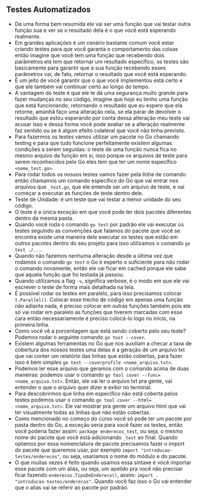 ## Testes Automatizados
* De uma forma bem resumida ele vai ser uma função que vai testar outra função sua e ver se o resultado dela é o que você está
esperando realmente.
* Em grandes aplicações é um cenário bastante comum você estar criando testes para que você garanta o comportamento das coisas
então imagine que você tem uma função que recebendo dois parâmetros ela tem que retornar um resultado específico, os testes são
basicamente para garantir que a sua função recebendo esses parâmetros vai, de fato, retornar o resultado que você está esperando.
* É um jeito de você garantir que o que você implementou está certo e que ele também vai continuar certo ao longo do tempo.
* A vantagem do teste é que ele te dá uma segurança muito grande para fazer mudanças no seu código, imagine que hoje eu tenho uma
função que está funcionando, retornando o resultado que eu espero que ela retorne, amanhã faço uma alteração nela, se ela parar de
devolver o resultado que estou esperando por conta dessa alteração meu teste vai acusar isso e dessa forma você pode avaliar se a
alteração realmente faz sentido ou se é algum efeito colateral que você não tinha previsto.
* Para fazermos os testes vamos utilizar um pacote no Go chamando testing e para que tudo funcione perfeitamente existem algumas
condições a serem seguidas: o teste de uma função nunca fica no mesmo arquivo da função em si, isso porque os arquivos de teste
para serem reconhecidos pelo Go eles tem que ter um nome específico `<nome_test.go>`.
* Para rodar todos os nossos testes vamos fazer pela linha de comando então chamamos um comando específico do Go que vai entrar nos
arquivos que `_test.go`, que ele entende ser um arquivo de teste, e vai começar a executar as funções de teste dentro dele.
* Teste de Unidade: é um teste que vai testar a menor unidade do seu código.
* O teste é a única exceção em que você pode ter dois pacotes diferentes dentro da mesma pasta.
* Quando você roda o comando `go test` por padrão ele vai executar os testes seguindo as convenções que falamos do pacote que você se
encontra existe uma maneira dele executar os testes que estão em outros pacotes dentro do seu projeto para isso utilizamos o comando
`go test ./...`.
* Quando não fazemos nenhuma alteração desde a última vez que rodamos o comando `go test` o Go é esperto o suficiente para não rodar
o comando novamente, então ele vai ficar em cached porque ele sabe que aquela função que foi testada já passou.
* Quando utilizamos a flag `-v`, significa verbose, é o modo em que ele vai escrever o teste de forma mais detalhada na tela.
* É possível rodar os testes em paralelo, para isso precisamos colocar `t.Parallel()`. Colocar esse trecho de código em apenas uma função
não adianta nada, é preciso colocar em outras funções também pois ele só vai rodar em paralelo as funções que tiverem marcadas com esse cara
então necessariamente é preciso colocá-lo logo no início, na primeira linha.
* Como você vê a porcentagem que está sendo coberto pelo seu teste? Podemos rodar o seguinte comando `go test --cover`.
* Existem algumas ferramentas no Go que nos auxiliam a checar a taxa de cobertura dos nossos testes uma delas é a geração de um arquivo txt
que vai conter um relatório das linhas que estão cobertas, para fazer isso é bem simples `go test --coverprofile <nome_arquivo.txt>`.
* Podemos ler esse arquivo que geramos com o comando acima de duas maneiras: podemos usar o comando `go tool cover --func=<nome_arquivo.txt>`.
Então, ele vai ler o arquivo txt pra gente, vai entender o que o arquivo quer dizer e exibir no terminal.
* Para descobrirmos que linha em específico não está coberta pelos testes podemos usar o comando `go tool cover --html=<nome_arquivo.txt>`.
Ele vai mostrar pra gente um arquivo html que vai ter visualmente todas as linhas que não estão cobertas.
* Como mencionado no começo do curso você só pode ter um pacote por pasta dentro do Go, a exceção seria para você fazer os testes, então você
poderia fazer assim: `package enderecos_test`, ou seja, o mesmo nome do pacote que você está adicionando `_test` ao final. Quando optamos por
essa nomenclatura de pacote precisamos fazer o import do pacote que queremos usar, por exemplo `import "introducao-testes/enderecos"`, ou seja,
usaríamos o nome do módulo e do pacote. 
* O que muitas vezes é feito quando usamos essa sintaxe é você importar esse pacote com um alias, ou seja, um apelido pra você não precisar
ficar fazendo `enderecos.TipoDeEndereco()`, assim: `import . "introducao-testes/enderecos"`. Quando você faz isso o Go vai entender que o alias
vai se referir ao pacote por padrão.
